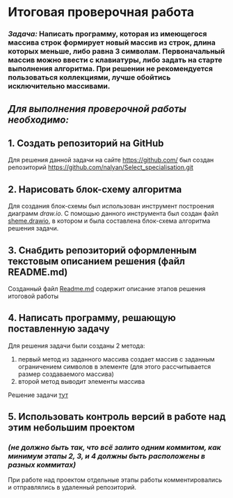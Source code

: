 # Итоговая проверочная работа

### *Задача:* Написать программу, которая из имеющегося массива строк формирует новый массив из строк, длина которых меньше, либо равна 3 символам. Первоначальный массив можно ввести с клавиатуры, либо задать на старте выполнения алгоритма. При решении не рекомендуется пользоваться коллекциями, лучше обойтись исключительно массивами.

## *Для выполнения проверочной работы необходимо:*
## 1. Создать репозиторий на GitHub
Для решения данной задачи на сайте https://github.com/ был создан репозиторий https://github.com/nalyan/Select_specialisation.git

## 2. Нарисовать блок-схему алгоритма 
Для создания блок-схемы был использован инструмент построения диаграмм *draw.io*. С помощью данного инструмента был создан файл [sheme.drawio](https://github.com/nalyan/Select_specialisation/blob/master/scheme.drawio), в котором и была составлена блок-схема алгоритма решения задачи.

## 3. Снабдить репозиторий оформленным текстовым описанием решения (файл README.md)
Созданный файл [Readme.md](https://github.com/nalyan/Select_specialisation/blob/master/Readme.md) содержит описание этапов решения итоговой работы

## 4. Написать программу, решающую поставленную задачу
Для решения задачи были созданы 2 метода:
1. первый метод из заданного массива создает массив с заданным ограничением символов в элементе (для этого рассчитывается размер создаваемого массива)
2. второй метод выводит элементы массива

Решение задачи [тут](https://github.com/nalyan/Select_specialisation/blob/master/task/Program.cs)

## 5. Использовать контроль версий в работе над этим небольшим проектом 
### *(не должно быть так, что всё залито одним коммитом, как минимум этапы 2, 3, и 4 должны быть расположены в разных коммитах)*
При работе над проектом отдельные этапы работы комментировались и отправлялись в удаленный репозиторий.

